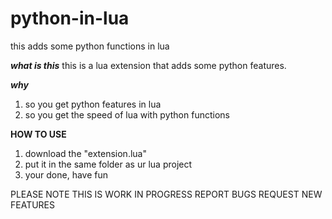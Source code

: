 # python-in-lua
this adds some python functions in lua 

***what is this***
this is a lua extension that adds some python features.

***why***
1. so you get python features in lua
2. so you get the speed of lua with python functions

**HOW TO USE**
1. download the "extension.lua"
2. put it in the same folder as ur lua project
3. your done, have fun

PLEASE NOTE THIS IS WORK IN PROGRESS
REPORT BUGS
REQUEST NEW FEATURES
